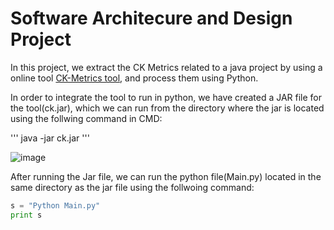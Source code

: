 # Software Architecure and Design Project

In this project, we extract the CK Metrics related to a java project by using a online tool [CK-Metrics tool](https://github.com/mauricioaniche/ck), and process them using Python.

In order to integrate the tool to run in python, we have created a JAR file for the tool(ck.jar), which we can run from the directory where the jar is located using the follwing command in CMD:

'''
java -jar ck.jar
'''

![image](https://user-images.githubusercontent.com/47377412/208049196-84a4b549-70fb-4922-8c15-268c8a5b5ce8.png)

After running the Jar file, we can run the python file(Main.py) located in the same directory as the jar file using the follwoing command:
```python
s = "Python Main.py"
print s
```


 

